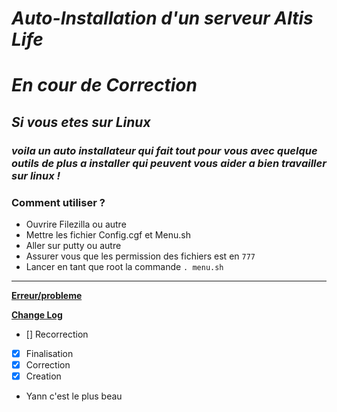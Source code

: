 # *Auto-Installation d'un serveur Altis Life*

# *En cour de Correction*

## *Si vous etes sur Linux*

### *voila un auto installateur qui fait tout pour vous avec quelque outils de plus a installer qui peuvent vous aider a bien travailler sur linux !*

### **Comment utiliser ?**

* Ouvrire Filezilla ou autre 
* Mettre les fichier Config.cgf et Menu.sh
* Aller sur putty ou autre
* Assurer vous que les permission des fichiers est en `777`
* Lancer en tant que root la commande `. menu.sh`



***


**[Erreur/probleme](https://github.com/KazeroG/Arma-3-Serveur-A-a-Z/wiki/Erreur)**


**[Change Log](https://github.com/KazeroG/Arma-3-Serveur-A-a-Z/wiki/Change-Log-Wiki)**
- [] Recorrection
- [x] Finalisation
- [x] Correction
- [x] Creation

- Yann c'est le plus beau
